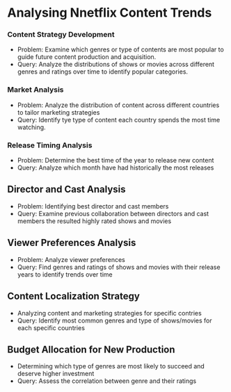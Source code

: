 # Analysing Nnetflix Content Trends

### Content Strategy Development
- Problem: Examine which genres or type of contents are most popular to guide future content production and acquisition.
- Query: Analyze the distributions of shows or movies across different genres and ratings over time to identify popular categories.

### Market Analysis
- Problem: Analyze the distribution of content across different countries  to tailor marketing strategies
- Query: Identify tye type of content each country spends the most time watching.

### Release Timing Analysis
- Problem: Determine the best time of the year to release new content
- Query: Analyze which month have had historically the most releases

## Director and Cast Analysis
- Problem: Identifying best director and cast members 
- Query: Examine previous collaboration between directors and cast members the resulted highly rated shows and movies

## Viewer Preferences Analysis
- Problem: Analyze viewer preferences
- Query: Find genres and ratings of shows and movies with their release years to identify trends over time

## Content Localization Strategy
- Analyzing content and marketing strategies for specific contries
- Query: Identify most common genres and type of shows/movies for each specific countries

## Budget Allocation for New Production
- Determining which type of genres are most likely to succeed and deserve higher investment
- Query: Assess the correlation between genre and their ratings

